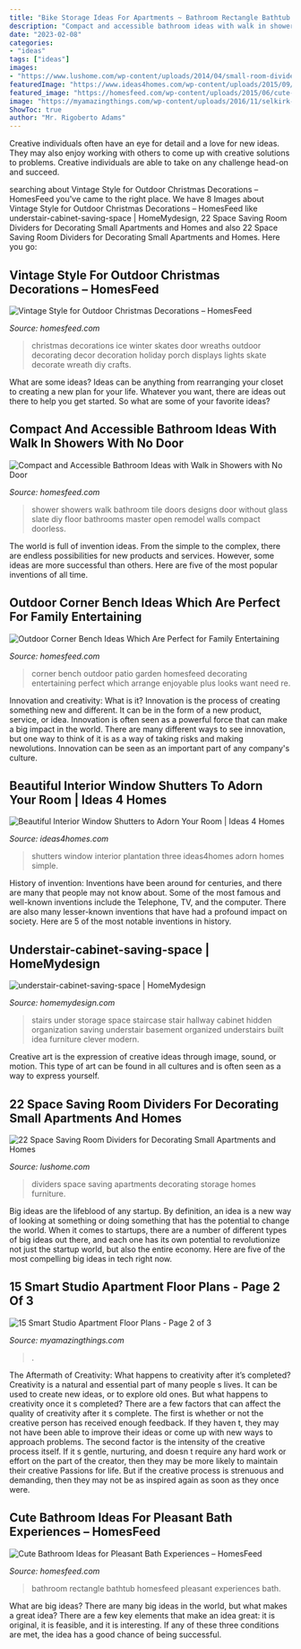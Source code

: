 ```yaml
---
title: "Bike Storage Ideas For Apartments ~ Bathroom Rectangle Bathtub Homesfeed Pleasant Experiences Bath"
description: "Compact and accessible bathroom ideas with walk in showers with no door"
date: "2023-02-08"
categories:
- "ideas"
tags: ["ideas"]
images:
- "https://www.lushome.com/wp-content/uploads/2014/04/small-room-dividers-modern-furniture-storage-ideas-11.jpg"
featuredImage: "https://www.ideas4homes.com/wp-content/uploads/2015/09/Simple-Interior-Window-Shutters-Three-Panels-Design-Makes-Airy-Bathroom-Area.jpg"
featured_image: "https://homesfeed.com/wp-content/uploads/2015/06/cute-bathroom-ideas-with-colorful-mat-and-bathtub-plus-green-wooden-chairs-and-wash-basin-and-rectangle-mirror-and-pink-girly-wallpaper.jpg"
image: "https://myamazingthings.com/wp-content/uploads/2016/11/selkirk-400.png"
ShowToc: true
author: "Mr. Rigoberto Adams"
---
```



Creative individuals often have an eye for detail and a love for new ideas. They may also enjoy working with others to come up with creative solutions to problems. Creative individuals are able to take on any challenge head-on and succeed.

	

		
searching about Vintage Style for Outdoor Christmas Decorations – HomesFeed you've came to the right place. We have 8 Images about Vintage Style for Outdoor Christmas Decorations – HomesFeed like understair-cabinet-saving-space | HomeMydesign, 22 Space Saving Room Dividers for Decorating Small Apartments and Homes and also 22 Space Saving Room Dividers for Decorating Small Apartments and Homes. Here you go:
		
    
## Vintage Style For Outdoor Christmas Decorations – HomesFeed

<img loading=lazy src="https://homesfeed.com/wp-content/uploads/2015/12/Vintage-Winter-Wreath-with-using-a-pair-of-childrens-vintage-ice-skates-and-glitter-letters-and-ribbon-and-greenery-hang-on-the-front-door-for-christmas-decoration.jpeg" onerror="this.onerror=null;this.src='https://tse3.mm.bing.net/th?id=OIP.6qT5ks7TV7ZVYEwGZPIBCQHaJ4&amp;pid=15.1';" alt="Vintage Style for Outdoor Christmas Decorations – HomesFeed">

_Source: homesfeed.com_

>christmas decorations ice winter skates door wreaths outdoor decorating decor decoration holiday porch displays lights skate decorate wreath diy crafts. 

	

What are some ideas?
Ideas can be anything from rearranging your closet to creating a new plan for your life. Whatever you want, there are ideas out there to help you get started. So what are some of your favorite ideas?

    
## Compact And Accessible Bathroom Ideas With Walk In Showers With No Door

<img loading=lazy src="https://homesfeed.com/wp-content/uploads/2015/07/walk-in-showers-no-doors-with-cool-tile-for-wall-and-floor-for-smal-bathroom-ideas.jpg" onerror="this.onerror=null;this.src='https://tse1.mm.bing.net/th?id=OIP.5Zh8HMQ9V4YEPUdu9VFUIAHaJ7&amp;pid=15.1';" alt="Compact and Accessible Bathroom Ideas with Walk in Showers with No Door">

_Source: homesfeed.com_

>shower showers walk bathroom tile doors designs door without glass slate diy floor bathrooms master open remodel walls compact doorless. 

	

The world is full of invention ideas. From the simple to the complex, there are endless possibilities for new products and services. However, some ideas are more successful than others. Here are five of the most popular inventions of all time.

    
## Outdoor Corner Bench Ideas Which Are Perfect For Family Entertaining

<img loading=lazy src="https://homesfeed.com/wp-content/uploads/2015/11/small-patio-design-ideas-with-outdoor-corner-bench-and-folding-chairs-plus-glass-top-table-and-colorful-cushion-plus-pretty-flooring-ideas.jpg" onerror="this.onerror=null;this.src='https://tse2.mm.bing.net/th?id=OIP.xdlIH8iZt3JbAwjHZAytHgHaKe&amp;pid=15.1';" alt="Outdoor Corner Bench Ideas Which Are Perfect for Family Entertaining">

_Source: homesfeed.com_

>corner bench outdoor patio garden homesfeed decorating entertaining perfect which arrange enjoyable plus looks want need re. 

	

Innovation and creativity: What is it?
Innovation is the process of creating something new and different. It can be in the form of a new product, service, or idea. Innovation is often seen as a powerful force that can make a big impact in the world. There are many different ways to see innovation, but one way to think of it is as a way of taking risks and making newolutions. Innovation can be seen as an important part of any company's culture.

    
## Beautiful Interior Window Shutters To Adorn Your Room | Ideas 4 Homes

<img loading=lazy src="https://www.ideas4homes.com/wp-content/uploads/2015/09/Simple-Interior-Window-Shutters-Three-Panels-Design-Makes-Airy-Bathroom-Area.jpg" onerror="this.onerror=null;this.src='https://tse2.mm.bing.net/th?id=OIP.tVRyMYghDXtjK_eBBvODaAHaGg&amp;pid=15.1';" alt="Beautiful Interior Window Shutters to Adorn Your Room | Ideas 4 Homes">

_Source: ideas4homes.com_

>shutters window interior plantation three ideas4homes adorn homes simple. 

	

History of invention:
Inventions have been around for centuries, and there are many that people may not know about. Some of the most famous and well-known inventions include the Telephone, TV, and the computer. There are also many lesser-known inventions that have had a profound impact on society. Here are 5 of the most notable inventions in history.

    
## Understair-cabinet-saving-space | HomeMydesign

<img loading=lazy src="https://homemydesign.com/wp-content/uploads/2014/04/understair-cabinet-saving-space.jpg" onerror="this.onerror=null;this.src='https://tse1.mm.bing.net/th?id=OIP.CO5IHHJ_7hR9YrZDsuWlJwHaLT&amp;pid=15.1';" alt="understair-cabinet-saving-space | HomeMydesign">

_Source: homemydesign.com_

>stairs under storage space staircase stair hallway cabinet hidden organization saving understair basement organized understairs built idea furniture clever modern. 

	

Creative art is the expression of creative ideas through image, sound, or motion. This type of art can be found in all cultures and is often seen as a way to express yourself.

    
## 22 Space Saving Room Dividers For Decorating Small Apartments And Homes

<img loading=lazy src="https://www.lushome.com/wp-content/uploads/2014/04/small-room-dividers-modern-furniture-storage-ideas-11.jpg" onerror="this.onerror=null;this.src='https://tse3.mm.bing.net/th?id=OIP.Hdf0UaFt_5k8WQ7AXrZejwHaHa&amp;pid=15.1';" alt="22 Space Saving Room Dividers for Decorating Small Apartments and Homes">

_Source: lushome.com_

>dividers space saving apartments decorating storage homes furniture. 

	

Big ideas are the lifeblood of any startup. By definition, an idea is a new way of looking at something or doing something that has the potential to change the world. When it comes to startups, there are a number of different types of big ideas out there, and each one has its own potential to revolutionize not just the startup world, but also the entire economy. Here are five of the most compelling big ideas in tech right now.

    
## 15 Smart Studio Apartment Floor Plans - Page 2 Of 3

<img loading=lazy src="https://myamazingthings.com/wp-content/uploads/2016/11/selkirk-400.png" onerror="this.onerror=null;this.src='https://tse2.mm.bing.net/th?id=OIP.YX75VnwKjUXf5ugGKkvu-gHaJp&amp;pid=15.1';" alt="15 Smart Studio Apartment Floor Plans - Page 2 of 3">

_Source: myamazingthings.com_

>. 

	

The Aftermath of Creativity: What happens to creativity after it’s completed?
Creativity is a natural and essential part of many people s lives. It can be used to create new ideas, or to explore old ones. But what happens to creativity once it s completed?
There are a few factors that can affect the quality of creativity after it s complete. The first is whether or not the creative person has received enough feedback. If they haven t, they may not have been able to improve their ideas or come up with new ways to approach problems. The second factor is the intensity of the creative process itself. If it s gentle, nurturing, and doesn t require any hard work or effort on the part of the creator, then they may be more likely to maintain their creative Passions for life. But if the creative process is strenuous and demanding, then they may not be as inspired again as soon as they once were.

    
## Cute Bathroom Ideas For Pleasant Bath Experiences – HomesFeed

<img loading=lazy src="https://homesfeed.com/wp-content/uploads/2015/06/cute-bathroom-ideas-with-colorful-mat-and-bathtub-plus-green-wooden-chairs-and-wash-basin-and-rectangle-mirror-and-pink-girly-wallpaper.jpg" onerror="this.onerror=null;this.src='https://tse4.mm.bing.net/th?id=OIP.6HYhAudI6QjdksfU01dcCgHaJ4&amp;pid=15.1';" alt="Cute Bathroom Ideas for Pleasant Bath Experiences – HomesFeed">

_Source: homesfeed.com_

>bathroom rectangle bathtub homesfeed pleasant experiences bath. 

	

What are big ideas?
There are many big ideas in the world, but what makes a great idea? There are a few key elements that make an idea great: it is original, it is feasible, and it is interesting. If any of these three conditions are met, the idea has a good chance of being successful.

